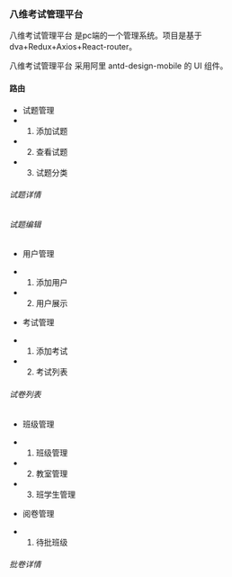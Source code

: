 ### 八维考试管理平台
八维考试管理平台 是pc端的一个管理系统。项目是基于dva+Redux+Axios+React-router。

八维考试管理平台 采用阿里 antd-design-mobile 的 UI 组件。

#### 路由
- 试题管理
- 1. 添加试题 
- 2. 查看试题
- 3. 试题分类
###### 试题详情
###### 试题编辑

- 用户管理
- 1. 添加用户
- 2. 用户展示

- 考试管理
- 1. 添加考试
- 2. 考试列表
###### 试卷列表

- 班级管理
- 1. 班级管理
- 2. 教室管理
- 3. 班学生管理

- 阅卷管理
- 1. 待批班级
###### 批卷详情

















